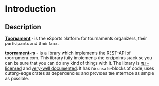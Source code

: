 # Introduction

## Description

[**Toornament**](https://toornament.com) - is the eSports platform for tournaments organizers, 
their participants and their fans.

[**toornament-rs**](https://github.com/vityafx/toornament-rs) - is a library which implements the 
REST-API of toornament.com. This library fully implements the endpoints stack so you can be sure 
that you can do any kind of things with it. The library is 
[`MIT`-licensed](https://github.com/vityafx/toornament-rs/blob/master/LICENSE) and
[very-well documented](https://docs.rs/toornament/). It has no
`unsafe`-blocks of code, uses cutting-edge crates as dependencies and provides the interface as
simple as possible.

